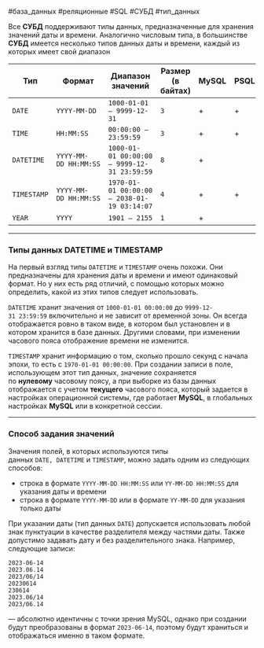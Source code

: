 #база_данных #реляционные #SQL #СУБД #тип_данных 

Все **СУБД** поддерживают типы данных, предназначенные для хранения значений даты и времени. Аналогично числовым типа, в большинстве **СУБД** имеется несколько типов данных даты и времени, каждый  из которых имеет свой диапазон

| **Тип**     | **Формат**            | **Диапазон значений**                       | **Размер (в байтах)** | MySQL | PSQL |
| ----------- | --------------------- | ------------------------------------------- | --------------------- | ----- | ---- |
| `DATE`      | `YYYY-MM-DD`          | `1000-01-01 – 9999-12-31`                   | `3`                   | +     | +    |
| `TIME`      | `HH:MM:SS`            | `00:00:00 – 23:59:59`                       | `3`                   | +     | +    |
| `DATETIME`  | `YYYY-MM-DD HH:MM:SS` | `1000-01-01 00:00:00 – 9999-12-31 23:59:59` | `8`                   | +     |      |
| `TIMESTAMP` | `YYYY-MM-DD HH:MM:SS` | `1970-01-01 00:00:00 – 2038-01-19 03:14:07` | `4`                   | +     | +    |
| `YEAR`      | `YYYY`                | `1901 – 2155`                               | `1`                   | +     |      |

---
### Типы данных DATETIME и TIMESTAMP
На первый взгляд типы `DATETIME` и `TIMESTAMP` очень похожи. Они предназначены для хранения даты и времени и имеют одинаковый формат. Но у них есть ряд отличий, с помощью которых можно определить, какой из этих типов следует использовать.

`DATETIME` хранит значения от `1000-01-01 00:00:00` до `9999-12-31 23:59:59` включительно и не зависит от временной зоны. Он всегда отображается ровно в таком виде, в котором был установлен и в котором хранится в базе данных. Другими словами, при изменении часового пояса отображение времени не изменится.

`TIMESTAMP` хранит информацию о том, сколько прошло секунд с начала эпохи, то есть с `1970-01-01 00:00:00`. При создании записи в поле, использующем этот тип данных, значение сохраняется по **нулевому** часовому поясу, а при выборке из базы данных отображается с учетом **текущего** часового пояса, который задается в настройках операционной системы, где работает **MySQL**, в глобальных настройках **MySQL** или в конкретной сессии.

---
### Способ задания значений
Значения полей, в которых используются типы данных `DATE, DATETIME` и `TIMESTAMP`, можно задать одним из следующих способов:

- строка в формате `YYYY-MM-DD HH:MM:SS` или `YY-MM-DD HH:MM:SS` для указания даты и времени
- строка в формате `YYYY-MM-DD` или в формате `YY-MM-DD` для указания только даты

При указании даты (тип данных `DATE`) допускается использовать любой знак пунктуации в качестве разделителя между частями даты. Также допустимо задавать дату и без разделительного знака. Например, следующие записи:

```
2023-06-14
2023.06.14
2023/06/14
20230614
230614
2023.06/14
2023/06.14
```

— абсолютно идентичны с точки зрения MySQL, однако при создании будут преобразованы в формат `2023-06-14`, поэтому будут храниться и отображаться именно в таком формате.